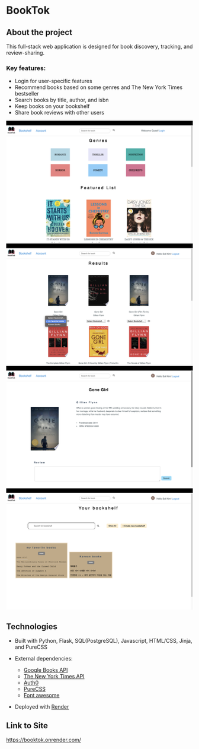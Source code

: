 # BookTok

## About the project

This full-stack web application is designed for book discovery, tracking, and review-sharing.

### Key features:
* Login for user-specific features
* Recommend books based on some genres and The New York Times bestseller 
* Search books by title, author, and isbn
* Keep books on your bookshelf
* Share book reviews with other users

<img src="static/images/readme/main.png">
<img src="static/images/readme/addToBookshelf.png">
<img src="static/images/readme/bookInfo.png">
<img src="static/images/readme/bookshelf.png">
<br>

## Technologies

* Built with
Python, Flask, SQL(PostgreSQL), Javascript, HTML/CSS, Jinja, and PureCSS

* External dependencies:
  * [Google Books API](https://developers.google.com/books)
  * [The New York Times API](https://developer.nytimes.com/docs/books-product/1/overview)
  * [Auth0](https://auth0.com/docs)
  * [PureCSS](https://purecss.io/)
  * [Font awesome](https://fontawesome.com/)

* Deployed with
[Render](https://render.com/)


## Link to Site
<https://booktok.onrender.com/>

